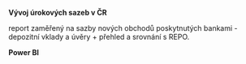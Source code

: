 **Vývoj úrokových sazeb v ČR**


report zaměřený na sazby nových obchodů poskytnutých bankami - depozitní vklady a úvěry + přehled a srovnání s REPO. 

**Power BI**
